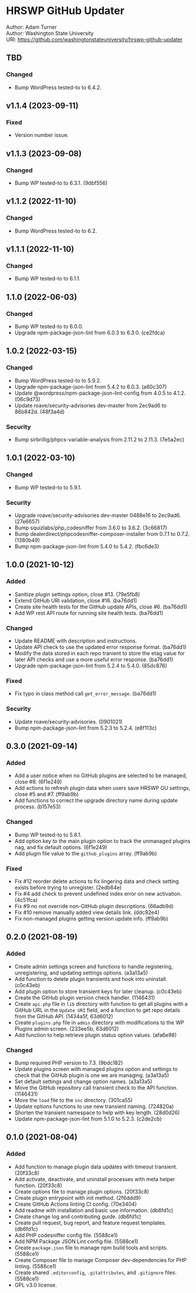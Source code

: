# HRSWP GitHub Updater

Author: Adam Turner  
Author: Washington State University  
URI: https://github.com/washingtonstateuniversity/hrswp-github-updater

<!--
Changelog formatting (https://keepachangelog.com/en/1.0.0/):

## Major.MinorAddorDeprec.Bugfix YYYY-MM-DD

### Added (for new features.)
### Changed (for changes in existing functionality.)
### Deprecated (for soon-to-be removed features.)
### Removed (for now removed features.)
### Fixed (for any bug fixes.)
### Security (in case of vulnerabilities.)
-->

## TBD

### Changed

- Bump WordPress tested-to to 6.4.2.

## v1.1.4 (2023-09-11)

### Fixed

- Version number issue.

## v1.1.3 (2023-09-08)

### Changed

- Bump WP tested-to to 6.3.1. (9dbf556)

## v1.1.2 (2022-11-10)

### Changed

- Bump WordPress tested-to to 6.2.

## v1.1.1 (2022-11-10)

### Changed

- Bump WP tested-to to 6.1.1.

## 1.1.0 (2022-06-03)

### Changed

- Bump WP tested-to to 6.0.0.
- Upgrade npm-package-json-lint from 6.0.3 to 6.3.0. (ce2fdca)

## 1.0.2 (2022-03-15)

### Changed

- Bump WordPress tested-to to 5.9.2.
- Upgrade npm-package-json-lint from 5.4.2 to 6.0.3. (a60c307)
- Update @wordpress/npm-package-json-lint-config from 4.0.5 to 4.1.2. (06c9d73)
- Update roave/security-advisories dev-master from 2ec9ad6 to 86b842d. (48f3a4d)

### Security

- Bump sirbrillig/phpcs-variable-analysis from 2.11.2 to 2.11.3. (7e5a2ec)

## 1.0.1 (2022-03-10)

### Changed

- Bump WP tested-to to 5.9.1.

### Security

- Upgrade roave/security-advisories dev-master 0488e16 to 2ec9ad6. (27e6657)
- Bump squizlabs/php_codesniffer from 3.6.0 to 3.6.2. (3c66817)
- Bump dealerdirect/phpcodesniffer-composer-installer from 0.7.1 to 0.7.2. (1380b49)
- Bump npm-package-json-lint from 5.4.0 to 5.4.2. (fbc6de3)

## 1.0.0 (2021-10-12)

### Added

- Sanitize plugin settings option, close #13. (79e5fb8)
- Extend GitHub URI validation, close #16. (ba76dd1)
- Create site health tests for the GitHub update APIs, close #6. (ba76dd1)
- Add WP rest API route for running site health tests. (ba76dd1)

### Changed

- Update README with description and instructions.
- Update API check to use the updated error response format. (ba76dd1)
- Modify the data stored in each repo tranient to store the etag value for later API checks and use a more useful error response. (ba76dd1)
- Upgrade npm-package-json-lint from 5.2.4 to 5.4.0. (85dc876)

### Fixed

- Fix typo in class method call `get_error_message`. (ba76dd1)

### Security

- Update roave/security-advisories. (0901021)
- Bump npm-package-json-lint from 5.2.3 to 5.2.4. (e8f113c)

## 0.3.0 (2021-09-14)

### Added

- Add a user notice when no GitHub plugins are selected to be managed, close #8. (6f1e249)
- Add actions to refresh plugin data when users save HRSWP GU settings, close #5 and #7. (ff9ab9b)
- Add functions to correct the upgrade directory name during update process. (b157e53)

### Changed

- Bump WP tested-to to 5.8.1.
- Add option key to the main plugin option to track the unmanaged plugins nag, and fix default options. (6f1e249)
- Add plugin file value to the `github_plugins` array. (ff9ab9b)

### Fixed

- Fix #12 reorder delete actions to fix lingering data and check setting exists before trying to unregister. (2edb64e)
- Fix #4 add check to prevent undefined index error on new activation. (4c51fca)
- Fix #9 no not override non-GitHub plugin descriptions. (66adb9d)
- Fix #10 remove manually added view details link. (ddc92e4)
- Fix non-managed plugins getting version update info. (ff9ab9b)

## 0.2.0 (2021-08-19)

### Added

- Create admin settings screen and functions to handle registering, unregistering, and updating settings options. (a3a13a5)
- Add function to delete plugin transients and hook into uninstall. (c0c43eb)
- Add plugin option to store transient keys for later cleanup. (c0c43eb)
- Create the GitHub plugin version check handler. (1146431)
- Create `api.php` file in `lib` directory with function to get all plugins with a GitHub URL in the `Update URI` field, and a function to get repo details from the GitHub API. (1434a5f, 63d6012)
- Create `plugins.php` file in `admin` directory with modifications to the WP Plugins admin screen. (233ee5b, 63d6012)
- Add function to help retrieve plugin status option values. (afa6e98)

### Changed

- Bump required PHP version to 7.3. (9bdc182)
- Update plugins screen with managed plugins option and settings to check that the GitHub plugin is one we are managing. (a3a13a5)
- Set default settings and change option names. (a3a13a5)
- Move the GitHub repository call transient check to the API function. (1146431)
- Move the `load` file to the `inc` directory. (301ca55)
- Update options functions to use new transient naming. (724820a)
- Shorten the transient namespace to help with key length. (28d0d26)
- Update npm-package-json-lint from 5.1.0 to 5.2.3. (c2de2cb)

## 0.1.0 (2021-08-04)

### Added

- Add function to manage plugin data updates with timeout transient. (20f33c8)
- Add activate, deactivate, and uninstall processes with meta helper function. (20f33c8)
- Create options file to manage plugin options. (20f33c8)
- Create plugin entrypoint with init method. (2f6ddd9)
- Create GitHub Actions linting CI config. (70e3404)
- Add readme with installation and basic use information. (db6fd1c)
- Create change log and contributing guide. (db6fd1c)
- Create pull request, bug report, and feature request templates. (db6fd1c)
- Add PHP codesniffer config file. (5588ce1)
- Add NPM Package JSON Lint config file. (5588ce1)
- Create `package.json` file to manage npm build tools and scripts. (5588ce1)
- Create Composer file to manage Composer dev-dependencies for PHP linting. (5588ce1)
- Create shared `.editorconfig`, `.gitattributes`, and `.gitignore` files. (5588ce1)
- GPL v3.0 license.
